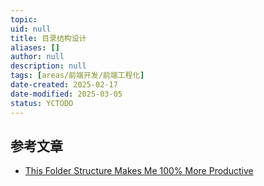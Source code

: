 ```yaml
---
topic: 
uid: null
title: 目录结构设计
aliases: []
author: null
description: null
tags: [areas/前端开发/前端工程化]
date-created: 2025-02-17
date-modified: 2025-03-05
status: YCTODO
---
```


##

## 参考文章

- [This Folder Structure Makes Me 100% More Productive](https://youtu.be/xyxrB2Aa7KE)

